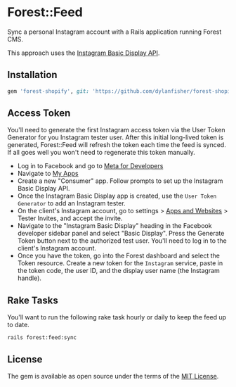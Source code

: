# Forest::Feed
Sync a personal Instagram account with a Rails application running Forest CMS.

This approach uses the [Instagram Basic Display API](https://developers.facebook.com/docs/instagram-basic-display-api/overview).

## Installation

```ruby
gem 'forest-shopify', git: 'https://github.com/dylanfisher/forest-shopify.git'
```

## Access Token

You'll need to generate the first Instagram access token via the User Token Generator for you Instagram tester user. After this initial long-lived token is generated,
Forest::Feed will refresh the token each time the feed is synced. If all goes well you won't need to regenerate this token manually.

- Log in to Facebook and go to [Meta for Developers](https://developers.facebook.com/)
- Navigate to [My Apps](https://developers.facebook.com/apps)
- Create a new "Consumer" app. Follow prompts to set up the Instagram Basic Display API.
- Once the Instagram Basic Display app is created, use the `User Token Generator` to add an Instagram tester.
- On the client's Instagram account, go to settings > [Apps and Websites](https://www.instagram.com/accounts/manage_access/) > Tester Invites, and accept the invite.
- Navigate to the "Instagram Basic Display" heading in the Facebook developer sidebar panel and select "Basic Display". Press the Generate Token button next to the authorized test user. You'll need to log in to the client's Instagram account.
- Once you have the token, go into the Forest dashboard and select the Token resource. Create a new token for the `Instagram` service, paste in the token code, the user ID, and the display user name (the Instagram handle).

## Rake Tasks

You'll want to run the following rake task hourly or daily to keep the feed up to date.

`rails forest:feed:sync`

## License
The gem is available as open source under the terms of the [MIT License](https://opensource.org/licenses/MIT).
